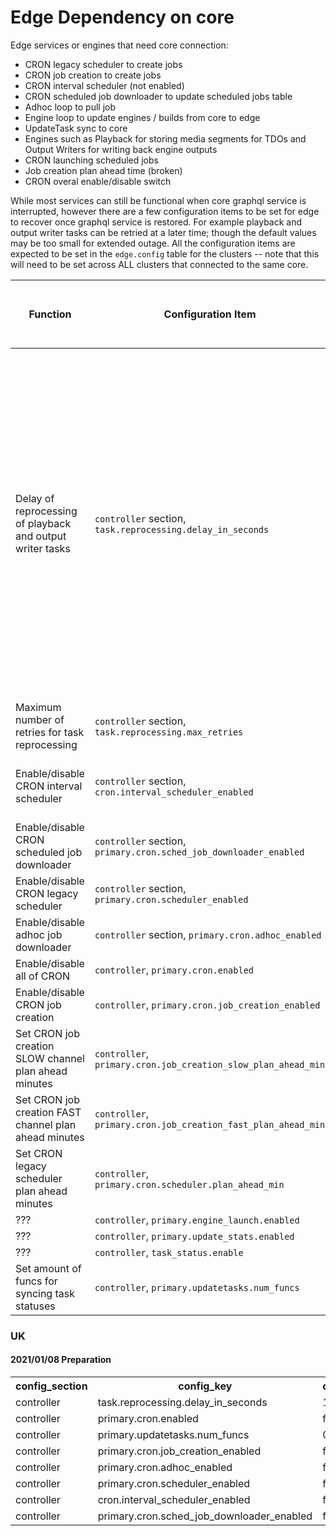 
# Edge Dependency on core

Edge services or engines that need core connection:

* CRON legacy scheduler to create jobs
* CRON job creation to create jobs
* CRON interval scheduler (not enabled)
* CRON scheduled job downloader to update scheduled jobs table
* Adhoc loop to pull job
* Engine loop to update engines / builds from core to edge
* UpdateTask sync to core
* Engines such as Playback for storing media segments for TDOs and Output Writers for writing back engine outputs
* CRON launching scheduled jobs
* Job creation plan ahead time (broken)
* CRON overal enable/disable switch


While most services can still be functional when core graphql service is interrupted, however 
there are a few configuration items to be set for edge to recover once graphql service is restored.
For example playback and output writer tasks can be retried at a later time; though the default values
may be too small for extended outage.  All the configuration items are expected to be set in the `edge.config`
table for the clusters -- note that this will need to be set across ALL clusters that connected to the same core.

 

| Function | Configuration Item | Note | Setting to prepare for outage | Reset after outage is finished |
|----------|--------------------|-----------------|--------|------|
| Delay of reprocessing of playback and output writer tasks | `controller` section,  `task.reprocessing.delay_in_seconds` | default is `300` (seconds).  For extended outage, this should be set to 50 to 75% of the expected outage in seconds.  Note there are the 3-day maximum age of the data for these tasks so the maximum should be < 2 days in seconds   | ||
| Maximum number of retries for task reprocessing | `controller` section, `task.reprocessing.max_retries` | default is 3.  And can be left as is |||
| Enable/disable CRON interval scheduler | `controller` section, `cron.interval_scheduler_enabled` | default is false, should be set to false |||
| Enable/disable CRON scheduled job downloader | `controller` section, `primary.cron.sched_job_downloader_enabled` | should be set to true |||
| Enable/disable CRON legacy scheduler | `controller` section, `primary.cron.scheduler_enabled` | should be set to true |||
| Enable/disable adhoc job downloader | `controller` section, `primary.cron.adhoc_enabled` | should be set to true |||
| Enable/disable all of CRON | `controller`, `primary.cron.enabled` | should be set to true |||
| Enable/disable CRON job creation | `controller`, `primary.cron.job_creation_enabled` | should be set to true |||
| Set CRON job creation SLOW channel plan ahead minutes | `controller`, `primary.cron.job_creation_slow_plan_ahead_min` | defaults to 180 (3h) |||
| Set CRON job creation FAST channel plan ahead minutes | `controller`, `primary.cron.job_creation_fast_plan_ahead_min` | defaults to 30 (30m) |||
| Set CRON legacy scheduler plan ahead minutes | `controller`, `primary.cron.scheduler.plan_ahead_min` | defaults to 180 (3h) |
| ??? | `controller`, `primary.engine_launch.enabled` | ??? |
| ??? | `controller`, `primary.update_stats.enabled` | ??? |
| ??? | `controller`, `task_status.enable` | ??? |
| Set amount of funcs for syncing task statuses | `controller`, `primary.updatetasks.num_funcs`| defaults to 5 | | 0



### UK 

#### 2021/01/08 Preparation

<table>
	<tr>
		<th>config_section</th>
		<th>config_key</th>
		<th>config_value</th>
		<th>kvp</th>
		<th>created_date_time</th>
		<th>modified_date_time</th>
		<th>service_id</th>
		<th>engine_id</th>
	</tr>
	<tr>
		<td>controller</td>
		<td>task.reprocessing.delay_in_seconds</td>
		<td>1800</td>
		<td>{}</td>
		<td>1610157550</td>
		<td>1610157550</td>
		<td><i>NULL</i></td>
		<td><i>NULL</i></td>
	</tr>
	<tr>
		<td>controller</td>
		<td>primary.cron.enabled</td>
		<td>false</td>
		<td>{}</td>
		<td>1610156320</td>
		<td>1610157406</td>
		<td><i>NULL</i></td>
		<td><i>NULL</i></td>
	</tr>
	<tr>
		<td>controller</td>
		<td>primary.updatetasks.num_funcs</td>
		<td>0</td>
		<td>{}</td>
		<td>1610157228</td>
		<td>1610157228</td>
		<td><i>NULL</i></td>
		<td><i>NULL</i></td>
	</tr>
	<tr>
		<td>controller</td>
		<td>primary.cron.job_creation_enabled</td>
		<td>false</td>
		<td>{}</td>
		<td>1589809858</td>
		<td>1610157031</td>
		<td><i>NULL</i></td>
		<td><i>NULL</i></td>
	</tr>
	<tr>
		<td>controller</td>
		<td>primary.cron.adhoc_enabled</td>
		<td>false</td>
		<td>{}</td>
		<td>1597727031</td>
		<td>1610156954</td>
		<td><i>NULL</i></td>
		<td><i>NULL</i></td>
	</tr>
	<tr>
		<td>controller</td>
		<td>primary.cron.scheduler_enabled</td>
		<td>false</td>
		<td>{}</td>
		<td>1610156289</td>
		<td>1610156289</td>
		<td><i>NULL</i></td>
		<td><i>NULL</i></td>
	</tr>
	<tr>
		<td>controller</td>
		<td>cron.interval_scheduler_enabled</td>
		<td>false</td>
		<td>{}</td>
		<td>1610156248</td>
		<td>1610156248</td>
		<td><i>NULL</i></td>
		<td><i>NULL</i></td>
	</tr>
	<tr>
		<td>controller</td>
		<td>primary.cron.sched_job_downloader_enabled</td>
		<td>false</td>
		<td>{}</td>
		<td>1600366373</td>
		<td>1610156188</td>
		<td><i>NULL</i></td>
		<td><i>NULL</i></td>
	</tr>
</table>



 
